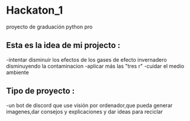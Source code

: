 # Hackaton_1
proyecto de graduación python pro

## Esta es la idea de mi projecto :
-intentar disminuir los efectos de los gases de efecto invernadero disminuyendo la contaminacion
-aplicar más las "tres r"
-cuidar el medio ambiente

## Tipo de proyecto :
-un bot de discord que use visión por ordenador,que pueda generar imagenes,dar consejos y explicaciones y dar ideas para reciclar
